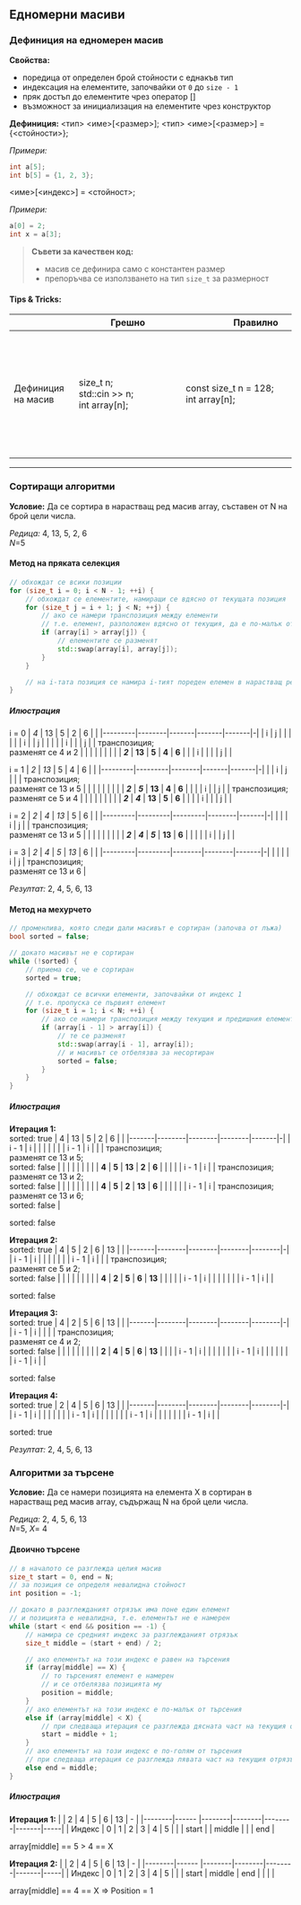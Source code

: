 ## Едномерни масиви

### Дефиниция на едномерен масив
**Свойства:**
- поредица от определен брой стойности с еднакъв тип 
- индексация на елементите, започвайки от `0` до `size - 1`
- пряк достъп до елементите чрез оператор []
- възможност за инициализация на елементите чрез конструктор

**Дефиниция:**
<тип> <име>[<размер>];
<тип> <име>[<размер>] = {<стойности>};

*Примери:* 
```c++
int a[5];
int b[5] = {1, 2, 3};
```

<име>[<индекс>] = <стойност>;

*Примери:* 
```c++
a[0] = 2;
int x = a[3];
```

>  **Съвети за качествен код:**
> - масив се дефинира само с константен размер
> - препоръчва се използването на тип `size_t` за размерност

#### Tips & Tricks:
| <div style="width:100px" />           |  <div style="width:175px" /> Грешно     |  <div style="width:250px" />  Правилно | Защо?       |
| --------- | ----------- | --------- | ----------- |
| Дефиниция на масив                     | size_t n; <br> std::cin >> n; <br> int array[n]; | const size_t n = 128; <br> int array[n]; | Макар повечето съвременни компилатори да се справят с неконстантна инициализация, това е недобре дефинирано поведение и не се препоръчва. 

---

### Сортиращи алгоритми

**Условие:** Да се сортира в нарастващ ред масив array, съставен от N на брой цели числа.

*Редица:* 4, 13, 5, 2, 6 <br>
*N*=5

#### Метод на пряката селекция

```c++
// обхождат се всики позиции
for (size_t i = 0; i < N - 1; ++i) {
    // обхождат се елементите, намиращи се вдясно от текущата позиция
    for (size_t j = i + 1; j < N; ++j) {
        // ако се намери транспозиция между елементи
        // т.е. елемент, разположен вдясно от текущия, да е по-малък от него
        if (array[i] > array[j]) {
            // елементите се разменят
            std::swap(array[i], array[j]);
        }
    }

    // на i-тата позиция се намира i-тият пореден елемен в нарастващ ред
}
```

##### Илюстрация 

i = 0
| *4*     | 13     | 5     | 2     | 6     | |
|---------|--------|-------|-------|-------|-|
| i       | j      |       |       |       | |
| i       |        | j     |       |       | |
| i       |        |       | j     |       | транспозиция; <br> разменят се 4 и 2 |
|         |        |       |       |       | |
| __*2*__ | __13__ | __5__ | __4__ | __6__ | |
| i       |        |       |       | j     | |

i = 1
| *2*     | *13*    | 5      | 4     | 6     | |
|---------|---------|--------|-------|-------|-|
|         | i       | j      |       |       | транспозиция; <br> разменят се 13 и 5 |
|         |         |        |       |       | |
| __*2*__ | __*5*__ | __13__ | __4__ | __6__ | |
|         | i       |        | j     |       | транспозиция; <br> разменят се 5 и 4 |
|         |         |        |       |       | |
| __*2*__ | __*4*__ | __13__ | __5__ | __6__ | |
|         | i       |        |       | j     | | 

i = 2
| *2*     | *4*     | *13*    | 5      | 6     | |
|---------|---------|---------|--------|-------|-|
|         |         | i       | j      |       | транспозиция; <br> разменят се 13 и 5 |
|         |         |         |        |       | |
| __*2*__ | __*4*__ | __*5*__ | __13__ | __6__ | |
|         |         | i       |        | j     | |

i = 3
| *2*     | *4*     | *5*    | *13*   | 6     | |
|---------|---------|--------|--------|-------|-|
|         |         |        | i      | j     | транспозиция; <br> разменят се 13 и 6 |

*Резултат:* 2, 4, 5, 6, 13

#### Метод на мехурчето
```c++
// променлива, която следи дали масивът е сортиран (започва от лъжа)
bool sorted = false;

// докато масивът не е сортиран
while (!sorted) {
    // приема се, че е сортиран
    sorted = true;

    // обхождат се всички елементи, започвайки от индекс 1
    // т.е. пропуска се първият елемент
    for (size_t i = 1; i < N; ++i) {
        // ако се намери транспозиция между текущия и предишния елемент
        if (array[i - 1] > array[i]) {
            // те се разменят
            std::swap(array[i - 1], array[i]);
            // и масивът се отбелязва за несортиран
            sorted = false;
        }
    }
}
```

##### Илюстрация 

**Итерация 1:** <br>
sorted: true
| 4     | 13     | 5      | 2      | 6     | |
|-------|--------|--------|--------|-------|-|
| i - 1 | i      |        |        |       | |
|       | i - 1  | i      |        |       | транспозиция; <br> разменят се 13 и 5; <br> sorted: false |
|       |        |        |        |       | |
| __4__ | __5__  | __13__ | __2__  | __6__ | |
|       |        | i - 1  | i      |       | транспозиция; <br> разменят се 13 и 2; <br> sorted: false |
|       |        |        |        |       | |
| __4__ | __5__  | __2__  | __13__ | __6__ | |
|       |        |        | i - 1  | i     | транспозиция; <br> разменят се 13 и 6; <br> sorted: false |

sorted: false

**Итерация 2:** <br>
sorted: true
| 4     | 5      | 2      | 6      | 13     | |
|-------|--------|--------|--------|--------|-|
| i - 1 | i      |        |        |        | |
|       | i - 1  | i      |        |        | транспозиция; <br> разменят се 5 и 2; <br> sorted: false |
|       |        |        |        |        | |
| __4__ | __2__  | __5__  | __6__  | __13__ | |
|       |        | i - 1  | i      |        | |
|       |        |        | i - 1  | i      | |

sorted: false

**Итерация 3:** <br>
sorted: true
| 4     | 2      | 5      | 6      | 13     | |
|-------|--------|--------|--------|--------|-|
| i - 1 | i      |        |        |        | транспозиция; <br> разменят се 4 и 2; <br> sorted: false |
|       |        |        |        |        | |
| __2__ | __4__  | __5__  | __6__  | __13__ | |
|       | i - 1  | i      |        |        | |
|       |        | i - 1  | i      |        | |
|       |        |        | i - 1  | i      | |

sorted: false

**Итерация 4:** <br>
sorted: true
| 2     | 4      | 5      | 6      | 13     | |
|-------|--------|--------|--------|--------|-|
| i - 1 | i      |        |        |        | |
|       | i - 1  | i      |        |        | |
|       |        | i - 1  | i      |        | |
|       |        |        | i - 1  | i      | |

sorted: true

*Резултат:* 2, 4, 5, 6, 13

### Алгоритми за търсене

**Условие:** Да се намери позицията на елемента X в сортиран в нарастващ ред масив array, съдържащ N на брой цели числа.

*Редица:* 2, 4, 5, 6, 13 <br>
*N*=5, *X*= 4

#### Двоично търсене

```c++
// в началото се разглежда целия масив
size_t start = 0, end = N;
// за позиция се определя невалидна стойност 
int position = -1;

// докато в разглежданият отрязък има поне един елемент
// и позицията е невалидна, т.е. елементът не е намерен
while (start < end && position == -1) {
    // намира се средният индекс за разглежданият отрязък
    size_t middle = (start + end) / 2;

    // ако елементът на този индекс е равен на търсения
    if (array[middle] == X) {
        // то търсеният елемент е намерен
        // и се отбелязва позицията му
        position = middle;
    }
    // ако елементът на този индекс е по-малък от търсения
    else if (array[middle] < X) {
        // при следваща итерация се разглежда дясната част на текущия отрязък
        start = middle + 1;
    } 
    // ако елементът на този индекс е по-голям от търсения
    // при следваща итерация се разглежда лявата част на текущия отрязък
    else end = middle;
}
```

##### Илюстрация 

**Итерация 1:**
|        | 2     | 4      | 5      | 6      | 13    | -   |
|--------|------ |--------|--------|--------|-------|-----|
| Индекс | 0     | 1      | 2      | 3      | 4     | 5   |
|        | start |        | middle |        |       | end |

 array[middle] == 5 > 4 == X

 **Итерация 2:**
|        | 2     | 4      | 5      | 6      | 13    | -   |
|--------|------ |--------|--------|--------|-------|-----|
| Индекс | 0     | 1      | 2      | 3      | 4     | 5   |
|        | start | middle | end    |        |       |     |


array[middle] == 4 == X => Position = 1


